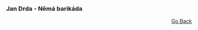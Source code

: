 ### Jan Drda - Němá barikáda


<p align="right">
  <a href="https://github.com/neostetic/maturita">Go Back</a>
</p>

